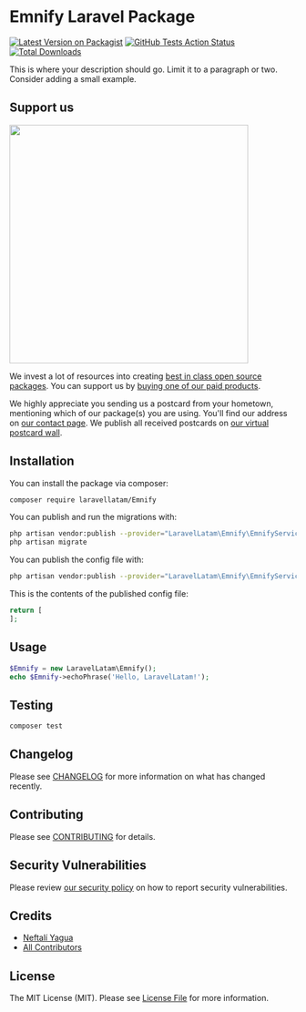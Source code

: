 # Emnify Laravel Package

[![Latest Version on Packagist](https://img.shields.io/packagist/v/laravellatam/Emnify.svg?style=flat-square)](https://packagist.org/packages/laravellatam/Emnify)
[![GitHub Tests Action Status](https://img.shields.io/github/workflow/status/laravellatam/Emnify/run-tests?label=tests)](https://github.com/laravellatam/Emnify/actions?query=workflow%3Arun-tests+branch%3Amaster)
[![Total Downloads](https://img.shields.io/packagist/dt/laravellatam/Emnify.svg?style=flat-square)](https://packagist.org/packages/laravellatam/Emnify)


This is where your description should go. Limit it to a paragraph or two. Consider adding a small example.

## Support us

[<img src="https://github-ads.s3.eu-central-1.amazonaws.com/package-Emnify-laravel.jpg?t=1" width="419px" />](https://spatie.be/github-ad-click/package-Emnify-laravel)

We invest a lot of resources into creating [best in class open source packages](https://spatie.be/open-source). You can support us by [buying one of our paid products](https://spatie.be/open-source/support-us).

We highly appreciate you sending us a postcard from your hometown, mentioning which of our package(s) you are using. You'll find our address on [our contact page](https://spatie.be/about-us). We publish all received postcards on [our virtual postcard wall](https://spatie.be/open-source/postcards).

## Installation

You can install the package via composer:

```bash
composer require laravellatam/Emnify
```

You can publish and run the migrations with:

```bash
php artisan vendor:publish --provider="LaravelLatam\Emnify\EmnifyServiceProvider" --tag="migrations"
php artisan migrate
```

You can publish the config file with:
```bash
php artisan vendor:publish --provider="LaravelLatam\Emnify\EmnifyServiceProvider" --tag="config"
```

This is the contents of the published config file:

```php
return [
];
```

## Usage

``` php
$Emnify = new LaravelLatam\Emnify();
echo $Emnify->echoPhrase('Hello, LaravelLatam!');
```

## Testing

``` bash
composer test
```

## Changelog

Please see [CHANGELOG](CHANGELOG.md) for more information on what has changed recently.

## Contributing

Please see [CONTRIBUTING](.github/CONTRIBUTING.md) for details.

## Security Vulnerabilities

Please review [our security policy](../../security/policy) on how to report security vulnerabilities.

## Credits

- [Neftalí Yagua](https://github.com/neftaliyagua)
- [All Contributors](../../contributors)

## License

The MIT License (MIT). Please see [License File](LICENSE.md) for more information.
